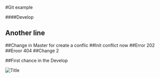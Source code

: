#Git example

####Develop

## Another line



##Change in Master for create a conflic
##Init conflict now
##Error 202
##Eroor 404
##Change 2

##First chance in the Develop

![Title](Downloads/ejemplo-git/Rebase.png "Imagen 1")
